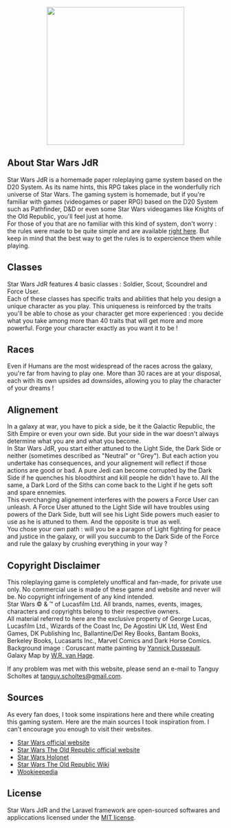 <p align="center"><a href="http://tanguyscholtes.be/StarWarsJDR/" target="_blank"><img width="320"src="http://tanguyscholtes.be/StarWarsJDR/img/site-banner_x320.png"></a></p>

## About Star Wars JdR

Star Wars JdR is a homemade paper roleplaying game system based on the D20 System. As its name hints, this RPG takes place in the wonderfully rich universe of Star Wars.
The gaming system is homemade, but if you're familiar with games (videogames or paper RPG) based on the D20 System such as Pathfinder, D&D or even some Star Wars videogames like Knights of the Old Republic, you'll feel just at home.  
For those of you that are no familiar with this kind of system, don't worry : the rules were made to be quite simple and are available [right here](http://tanguyscholtes.be/StarWarsJDR/index.php?page=start). But keep in mind that the best way to get the rules is to expercience them while playing.

## Classes

Star Wars JdR features 4 basic classes : Soldier, Scout, Scoundrel and Force User.  
Each of these classes has specific traits and abilities that help you design a unique character as you play. This uniqueness is reinforced by the traits you'll be able to chose as your character get more experienced : you decide what you take among more than 40 traits that will get more and more powerful. Forge your character exactly as you want it to be !

## Races

Even if Humans are the most widespread of the races across the galaxy, you're far from having to play one. More than 30 races are at your disposal, each with its own upsides ad downsides, allowing you to play the character of your dreams !

## Alignement

In a galaxy at war, you have to pick a side, be it the Galactic Republic, the Sith Empire or even your own side. But your side in the war doesn't always determine what you are and what you become.  
In Star Wars JdR, you start either attuned to the Light Side, the Dark Side or neither (sometimes described as "Neutral" or "Grey"). But each action you undertake has consequences, and your alignement will reflect if those actions are good or bad. A pure Jedi can become corrupted by the Dark Side if he quenches his bloodthirst and kill people he didn't have to. All the same, a Dark Lord of the Siths can come back to the Light if he gets soft and spare ennemies.  
This everchanging alignement interferes with the powers a Force User can unleash. A Force User attuned to the Light Side will have troubles using powers of the Dark Side, butt will see his Light Side powers much easier to use as he is attuned to them. And the opposite is true as well.  
You chose your own path : will you be a paragon of Light fighting for peace and justice in the galaxy, or will you succumb to the Dark Side of the Force and rule the galaxy by crushing everything in your way ?

## Copyright Disclaimer

This roleplaying game is completely unoffical and fan-made, for private use only. No commercial use is made of these game and website and never will be. No copyright infringement of any kind intended.  
Star Wars © & ™ of Lucasfilm Ltd. All brands, names, events, images, characters and copyrights belong to their respective owners.  
All material referred to here are the exclusive property of George Lucas, Lucasfilm Ltd., Wizards of the Coast Inc, De Agostini UK Ltd, West End Games, DK Publishing Inc, Ballantine/Del Rey Books, Bantam Books, Berkeley Books, Lucasarts Inc., Marvel Comics and Dark Horse Comics.  
Background image : Coruscant matte painting by [Yannick Dusseault](http://www.dusso.com/pages/EP3/EP3main.html).  
Galaxy Map by [W.R. van Hage](https://wrvh.home.xs4all.nl/galaxymap/).  

If any problem was met with this website, please send an e-mail to Tanguy Scholtes at tanguy.scholtes@gmail.com.

## Sources

As every fan does, I took some inspirations here and there while creating this gaming system. Here are the main sources I took inspiration from. I can't encourage you enough to visit their websites.

- [Star Wars official website](http://www.starwars.com/)
- [Star Wars The Old Republic official website](http://www.swtor.com/)
- [Star Wars Holonet](http://www.starwars-holonet.com/)
- [Star Wars The Old Republic Wiki](http://swtor.wikia.com/wiki/Star_Wars:_The_Old_Republic_Wiki)
- [Wookieepedia](http://starwars.wikia.com/wiki/Main_Page)

## License

Star Wars JdR and the Laravel framework are open-sourced softwares and appliccations licensed under the [MIT license](http://opensource.org/licenses/MIT).
